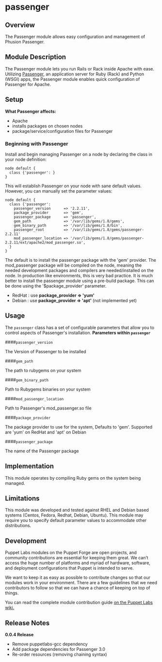passenger
=========

Overview
--------

The Passenger module allows easy configuration and management of Phusion Passenger.

Module Description
-------------------

The Passenger module lets you run Rails or Rack inside Apache with ease. Utilizing [Passenger](http://www.modrails.com), an application server for Ruby (Rack) and Python (WSGI) apps, the Passenger module enables quick configuration of Passenger for Apache. 

Setup
-----

**What Passenger affects:**

* Apache
* installs packages on chosen nodes 
* package/service/configuration files for Passenger

### Beginning with Passenger

Install and begin managing Passenger on a node by declaring the class in your node definition:

    node default {
      class {'passenger': }
    }

This will establish Passenger on your node with sane default values. However, you can manually set the parameter values:

    node default {
      class {'passenger':
        passenger_version      => '2.2.11',
        package_provider       => 'gem',
        passenger_package      => 'passenger',
        gem_path               => '/var/lib/gems/1.8/gems',
        gem_binary_path        => '/var/lib/gems/1.8/bin',
        passenger_root         => '/var/lib/gems/1.8/gems/passenger-2.2.11'
        mod_passenger_location => '/var/lib/gems/1.8/gems/passenger-2.2.11/ext/apache2/mod_passenger.so',
      }
    }

The default is to install the passenger package with the 'gem' provider.  The mod_passenger package will be compiled
on the node, meaning the needed development packages and compilers are needed/installed on the node.  In production like
environments, this is very bad practice. It is much better to install the passenger module using a pre-build package.
This can be done using the '$package_provider' parameter.

* RedHat : use **package_provider => 'yum'**
* Debian : use **package_provider => 'apt'** (not implemented yet)

Usage
------

The `passenger` class has a set of configurable parameters that allow you to control aspects of Passenger's installation.
**Parameters within `passenger`**

####`passenger_version`

The Version of Passenger to be installed

####`gem_path`

The path to rubygems on your system

####`gem_binary_path`

Path to Rubygems binaries on your system

####`mod_passenger_location`

Path to Passenger's mod_passenger.so file

####`package_provider`

The package provider to use for the system, Defaults to 'gem'.
Supported are 'yum' on RedHat and 'apt' on Debian

####`passenger_package`

The name of the Passenger package

Implementation
---------------

This module operates by compiling Ruby gems on the system being managed. 

Limitations
------------

This module was developed and tested against RHEL and Debian based systems (Centos, Fedora, Redhat, Debian, Ubuntu). This module may require you to specify default parameter values to accommodate other distributions.

Development
------------

Puppet Labs modules on the Puppet Forge are open projects, and community contributions are essential for keeping them great. We can’t access the huge number of platforms and myriad of hardware, software, and deployment configurations that Puppet is intended to serve.

We want to keep it as easy as possible to contribute changes so that our modules work in your environment. There are a few guidelines that we need contributors to follow so that we can have a chance of keeping on top of things.

You can read the complete module contribution guide [on the Puppet Labs wiki.](http://projects.puppetlabs.com/projects/module-site/wiki/Module_contributing)

Release Notes
--------------

**0.0.4 Release**

* Remove puppetlabs-gcc dependency
* Add package dependencies for Passenger 3.0
* Re-order resources (removing chaining syntax)
